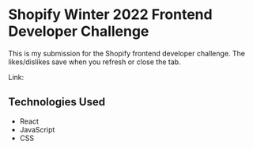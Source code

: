 # Shopify Winter 2022 Frontend Developer Challenge

This is my submission for the Shopify frontend developer challenge. The likes/dislikes save when you refresh or close the tab.

Link: 


## Technologies Used
* React
* JavaScript
* CSS

